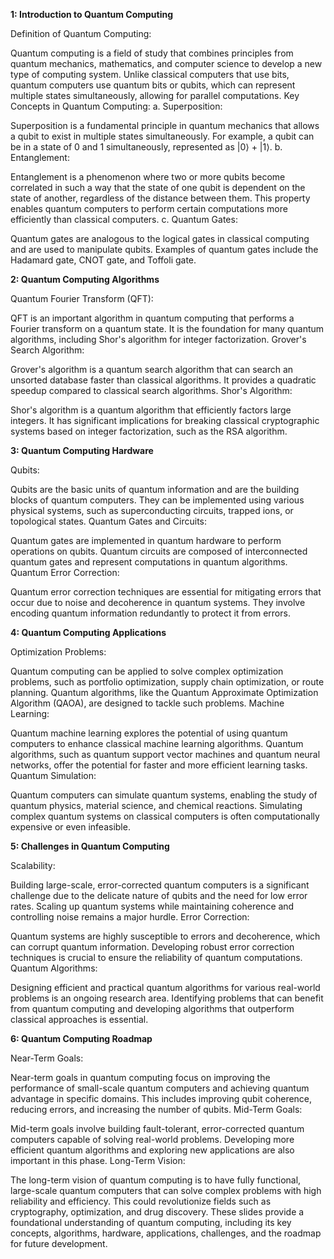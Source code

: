 **1: Introduction to Quantum Computing**

Definition of Quantum Computing:

Quantum computing is a field of study that combines principles from quantum mechanics, mathematics, and computer science to develop a new type of computing system.
Unlike classical computers that use bits, quantum computers use quantum bits or qubits, which can represent multiple states simultaneously, allowing for parallel computations.
Key Concepts in Quantum Computing:
a. Superposition:

Superposition is a fundamental principle in quantum mechanics that allows a qubit to exist in multiple states simultaneously.
For example, a qubit can be in a state of 0 and 1 simultaneously, represented as |0⟩ + |1⟩.
b. Entanglement:

Entanglement is a phenomenon where two or more qubits become correlated in such a way that the state of one qubit is dependent on the state of another, regardless of the distance between them.
This property enables quantum computers to perform certain computations more efficiently than classical computers.
c. Quantum Gates:

Quantum gates are analogous to the logical gates in classical computing and are used to manipulate qubits.
Examples of quantum gates include the Hadamard gate, CNOT gate, and Toffoli gate.

**2: Quantum Computing Algorithms**

Quantum Fourier Transform (QFT):

QFT is an important algorithm in quantum computing that performs a Fourier transform on a quantum state.
It is the foundation for many quantum algorithms, including Shor's algorithm for integer factorization.
Grover's Search Algorithm:

Grover's algorithm is a quantum search algorithm that can search an unsorted database faster than classical algorithms.
It provides a quadratic speedup compared to classical search algorithms.
Shor's Algorithm:

Shor's algorithm is a quantum algorithm that efficiently factors large integers.
It has significant implications for breaking classical cryptographic systems based on integer factorization, such as the RSA algorithm.

**3: Quantum Computing Hardware**

Qubits:

Qubits are the basic units of quantum information and are the building blocks of quantum computers.
They can be implemented using various physical systems, such as superconducting circuits, trapped ions, or topological states.
Quantum Gates and Circuits:

Quantum gates are implemented in quantum hardware to perform operations on qubits.
Quantum circuits are composed of interconnected quantum gates and represent computations in quantum algorithms.
Quantum Error Correction:

Quantum error correction techniques are essential for mitigating errors that occur due to noise and decoherence in quantum systems.
They involve encoding quantum information redundantly to protect it from errors.

**4: Quantum Computing Applications**

Optimization Problems:

Quantum computing can be applied to solve complex optimization problems, such as portfolio optimization, supply chain optimization, or route planning.
Quantum algorithms, like the Quantum Approximate Optimization Algorithm (QAOA), are designed to tackle such problems.
Machine Learning:

Quantum machine learning explores the potential of using quantum computers to enhance classical machine learning algorithms.
Quantum algorithms, such as quantum support vector machines and quantum neural networks, offer the potential for faster and more efficient learning tasks.
Quantum Simulation:

Quantum computers can simulate quantum systems, enabling the study of quantum physics, material science, and chemical reactions.
Simulating complex quantum systems on classical computers is often computationally expensive or even infeasible.

**5: Challenges in Quantum Computing**

Scalability:

Building large-scale, error-corrected quantum computers is a significant challenge due to the delicate nature of qubits and the need for low error rates.
Scaling up quantum systems while maintaining coherence and controlling noise remains a major hurdle.
Error Correction:

Quantum systems are highly susceptible to errors and decoherence, which can corrupt quantum information.
Developing robust error correction techniques is crucial to ensure the reliability of quantum computations.
Quantum Algorithms:

Designing efficient and practical quantum algorithms for various real-world problems is an ongoing research area.
Identifying problems that can benefit from quantum computing and developing algorithms that outperform classical approaches is essential.

**6: Quantum Computing Roadmap**

Near-Term Goals:

Near-term goals in quantum computing focus on improving the performance of small-scale quantum computers and achieving quantum advantage in specific domains.
This includes improving qubit coherence, reducing errors, and increasing the number of qubits.
Mid-Term Goals:

Mid-term goals involve building fault-tolerant, error-corrected quantum computers capable of solving real-world problems.
Developing more efficient quantum algorithms and exploring new applications are also important in this phase.
Long-Term Vision:

The long-term vision of quantum computing is to have fully functional, large-scale quantum computers that can solve complex problems with high reliability and efficiency.
This could revolutionize fields such as cryptography, optimization, and drug discovery.
These slides provide a foundational understanding of quantum computing, including its key concepts, algorithms, hardware, applications, challenges, and the roadmap for future development.
